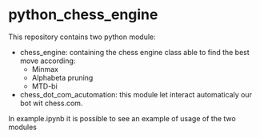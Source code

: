 # python_chess_engine

This repository contains two python module:
* chess_engine: containing the chess engine class able to find the best move according:  
    * Minmax
    * Alphabeta pruning
    * MTD-bi
* chess_dot_com_acutomation: this module let interact automaticaly our bot wit chess.com.

In example.ipynb it is possible to see an example of usage of the two modules
